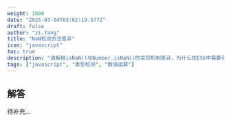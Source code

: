 ```yaml
---
weight: 1600
date: "2025-03-04T03:02:19.577Z"
draft: false
author: "zi.Yang"
title: "NaN检测方法差异"
icon: "javascript"
toc: true
description: "请解释isNaN()与Number.isNaN()的实现机制差异，为什么在ES6中需要引入Number.isNaN()方法？请举例说明两者的不同检测结果。"
tags: ["javascript", "类型检测", "数值运算"]
---
```


## 解答

待补充...
